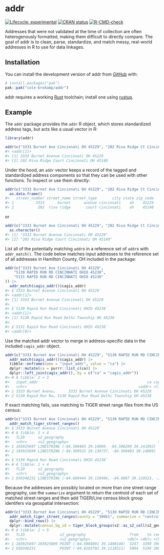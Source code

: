 
<!-- README.md is generated from README.Rmd. Please edit that file -->

# addr

<!-- badges: start -->

[![Lifecycle:
experimental](https://img.shields.io/badge/lifecycle-experimental-orange.svg)](https://lifecycle.r-lib.org/articles/stages.html#experimental)
[![CRAN
status](https://www.r-pkg.org/badges/version/hashdress)](https://CRAN.R-project.org/package=hashdress)
[![R-CMD-check](https://github.com/cole-brokamp/addr/actions/workflows/R-CMD-check.yaml/badge.svg)](https://github.com/cole-brokamp/addr/actions/workflows/R-CMD-check.yaml)
<!-- badges: end -->

Addresses that were not validated at the time of collection are often
heterogenously formatted, making them difficult to directly compare. The
goal of addr is to clean, parse, standardize, and match messy,
real-world addresses in R to use for data linkages.

## Installation

You can install the development version of addr from
[GitHub](https://github.com/) with:

``` r
# install.packages("pak")
pak::pak("cole-brokamp/addr")
```

addr requires a working
[Rust](https://www.rust-lang.org/learn/get-started) toolchain; install
one using [rustup](https://www.rust-lang.org/tools/install).

## Example

The `addr` package provides the `addr` R object, which stores
standardized address tags, but acts like a usual vector in R:

``` r
library(addr)
```

``` r
addr(c("3333 Burnet Ave Cincinnati OH 45229", "202 Riva Ridge Ct Cincinnati OH 45140"))
#> <addr[2]>
#> [1] 3333 Burnet Avenue Cincinnati OH 45229  
#> [2] 202 Riva Ridge Court Cincinnati OH 45140
```

Under the hood, an `addr` vector keeps a record of the tagged and
standardized address components so that they can be used with other
functions. To inspect or use them directly:

``` r
addr(c("3333 Burnet Ave Cincinnati OH 45229", "202 Riva Ridge Ct Cincinnati OH 45140")) |>
  as.data.frame()
#>   street_number street_name street_type       city state zip_code
#> 1          3333      burnet      avenue cincinnati    oh    45229
#> 2           202  riva ridge       court cincinnati    oh    45140
```

or

``` r
addr(c("3333 Burnet Ave Cincinnati OH 45229", "202 Riva Ridge Ct Cincinnati OH 45140")) |>
  as.character()
#> [1] "3333 Burnet Avenue Cincinnati OH 45229"  
#> [2] "202 Riva Ridge Court Cincinnati OH 45140"
```

List all of the potentially matching `addr`s in a reference set of
`addr`s with `addr_match()`. The code below matches input addresses to
the reference set of all addresses in Hamilton County, OH included in
the package:

``` r
addr(c("3333 Burnet Ave Cincinnati OH 45229", 
    "5130 RAPID RUN RD CINCINNATI OHIO 45238",
    "5131 RAPID RUN RD CINCINNATI OHIO 45238"
)) |>
  addr_match(cagis_addr()$cagis_addr)
#> $`3333 Burnet Avenue Cincinnati OH 45229`
#> <addr[1]>
#> [1] 3333 Burnet Avenue Cincinnati OH 45229
#> 
#> $`5130 Rapid Run Road Cincinnati OHIO 45238`
#> <addr[1]>
#> [1] 5130 Rapid Run Road Delhi Township OH 45238
#> 
#> $`5131 Rapid Run Road Cincinnati OHIO 45238`
#> <addr[0]>
```

Use the matched addr vector to merge in address-specific data in the
included `cagis_addr` object.

``` r
addr(c("3333 Burnet Ave Cincinnati OH 45229", "5130 RAPID RUN RD CINCINNATI OHIO 45238")) |>
  addr_match(cagis_addr()$cagis_addr) |>
  tibble::enframe(name = "input_addr", value = "ca") |>
  dplyr::mutate(ca = purrr::list_c(ca)) |>
  dplyr::left_join(cagis_addr(), by = c("ca" = "cagis_addr"))
#> # A tibble: 2 × 3
#>   input_addr                                                  ca cagis_addr_data
#>   <chr>                                                   <addr> <list<tibble[,>
#> 1 3333 Burnet Avenu…      3333 Burnet Avenue Cincinnati OH 45229         [1 × 6]
#> 2 5130 Rapid Run Ro… 5130 Rapid Run Road Delhi Township OH 45238         [1 × 6]
```

If exact matching fails, use matching to TIGER street range files from
the US census:

``` r
addr(c("3333 Burnet Ave Cincinnati OH 45229", "5130 RAPID RUN RD CINCINNATI OHIO 45238")) |>
  addr_match_tiger_street_ranges()
#> $`3333 Burnet Avenue Cincinnati OH 45229`
#> # A tibble: 2 × 4
#>   TLID      s2_geography                                            from    to
#>   <chr>     <s2_geography>                                         <dbl> <dbl>
#> 1 103925697 LINESTRING (-84.500403 39.14089, -84.500289 39.141892)  3301  3399
#> 2 103925699 LINESTRING (-84.500525 39.139737, -84.500403 39.14089)  3247  3398
#> 
#> $`5130 Rapid Run Road Cincinnati OHIO 45238`
#> # A tibble: 1 × 4
#>   TLID      s2_geography                                              from    to
#>   <chr>     <s2_geography>                                           <dbl> <dbl>
#> 1 650346231 LINESTRING (-84.608444 39.110496, -84.6087 39.110523, -…  5094  5199
```

Because the addresses are possibly located on more than one street range
geography, use the `summarize` argument to return the centroid of each
set of matched street ranges and then add TIGER/Line census block group
identifers via geospatial intersection:

``` r
addr(c("3333 Burnet Ave Cincinnati OH 45229", "5130 RAPID RUN RD CINCINNATI OHIO 45238")) |>
  addr_match_tiger_street_ranges(county = "39061", summarize = "centroid") |>
  dplyr::bind_rows() |>
  dplyr::mutate(census_bg_id = tiger_block_groups(s2::as_s2_cell(s2_geography)))
#> # A tibble: 2 × 5
#>   TLID                s2_geography                    from    to census_bg_id
#>   <chr>               <s2_geography>                 <dbl> <dbl> <chr>       
#> 1 103925697-103925699 POINT (-84.5004091 39.1408146)  3247  3399 390610270002
#> 2 650346231           POINT (-84.6103702 39.1110311)  5094  5199 390610214011
```
